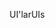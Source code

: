 <span data-ttu-id="5815d-101">UI'lar</span><span class="sxs-lookup"><span data-stu-id="5815d-101">UIs</span></span>